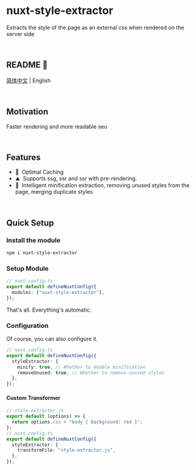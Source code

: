 # nuxt-style-extractor

Extracts the style of the page as an external css when rendered on the server
side

<br />

## README 🦉

[简体中文](./README_CN.md) | English

<br />

## Motivation

Faster rendering and more readable seo

<br />

## Features

<!-- Highlight some of the features your module provide here -->

- 🚠 &nbsp;Optimal Caching
- ⛰ &nbsp;Supports ssg, ssr and ssr with pre-rendering.
- 🌲 &nbsp;Intelligent minification extraction, removing unused styles from the
  page, merging duplicate styles

<br />

## Quick Setup

### Install the module

```bash
npm i nuxt-style-extractor
```

### Setup Module

```ts
// nuxt.config.ts
export default defineNuxtConfig({
  modules: ["nuxt-style-extractor"],
});
```

That's all. Everything's automatic.

### Configuration

Of course, you can also configure it.

```ts
// nuxt.config.ts
export default defineNuxtConfig({
  styleExtractor: {
    minify: true, // Whether to enable minification
    removeUnused: true, // Whether to remove unused styles
  },
});
```

#### Custom Transformer

```ts
// style-extractor.js
export default (options) => {
  return options.css + "body { background: red }";
};
// nuxt.config.ts
export default defineNuxtConfig({
  styleExtractor: {
    transformFile: "style-extractor.js",
  },
});
```
